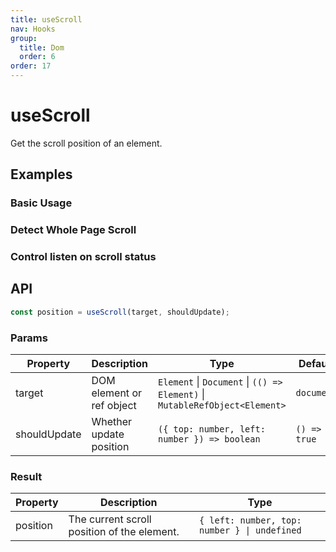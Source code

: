 ```yaml
---
title: useScroll
nav: Hooks
group:
  title: Dom
  order: 6
order: 17
---
```


# useScroll

Get the scroll position of an element.

## Examples

### Basic Usage

<code src="./demo/demo1.tsx"></code>

### Detect Whole Page Scroll

<code src="./demo/demo2.tsx"></code>

### Control listen on scroll status

<code src="./demo/demo3.tsx"></code>

## API

```typescript
const position = useScroll(target, shouldUpdate);
```

### Params

| Property     | Description               | Type                                                                        | Default      |
| ------------ | ------------------------- | --------------------------------------------------------------------------- | ------------ |
| target       | DOM element or ref object | `Element` \| `Document` \| `(() => Element)` \| `MutableRefObject<Element>` | `document`   |
| shouldUpdate | Whether update position   | `({ top: number, left: number }) => boolean`                                | `() => true` |

### Result

| Property | Description                                 | Type                                         |
| -------- | ------------------------------------------- | -------------------------------------------- |
| position | The current scroll position of the element. | `{ left: number, top: number } \| undefined` |
